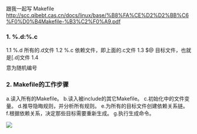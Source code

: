 跟我一起写 Makefile
http://scc.qibebt.cas.cn/docs/linux/base/%B8%FA%CE%D2%D2%BB%C6%F0%D0%B4Makefile-%B3%C2%F0%A9.pdf


### 1. %.d:%.c ###
1.1 %.d 所有的.d文件
1.2 %.c 依赖文件，即上面的.c文件
1.3 $@ 目标文件，也就是[.d]文件
1.4 $$$$ 意为随机编号

### 2. Makefile的工作步骤 ###
   a.读入所有的Makefile。
   b.读入被include的其它Makefile。
   c.初始化中的文件变量。
   d.推导隐晦规则，并分析所有规则。
   e.为所有的目标文件创建依赖关系链。
   f.根据依赖关系，决定那些目标需要重新生成。
   g.执行生成命令。

![](/kvm_blog/img/makefile-examples.jpg)